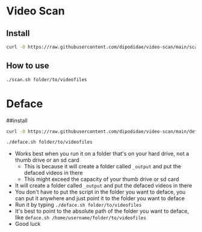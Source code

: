 # Video Scan

## Install
```sh
curl -O https://raw.githubusercontent.com/dipodidae/video-scan/main/scan.sh && chmod +x scan.sh
```

## How to use

```sh
./scan.sh folder/to/videofiles
```

# Deface

##install

```sh
curl -O https://raw.githubusercontent.com/dipodidae/video-scan/main/deface.sh && chmod +x deface.sh
```

```sh
./deface.sh folder/to/videofiles
```

- Works best when you run it on a folder that's on your hard drive, not a thumb drive or an sd card
  - This is because it will create a folder called `_output` and put the defaced videos in there
  - This might exceed the capacity of your thumb drive or sd card
- It will create a folder called `_output` and put the defaced videos in there
- You don't have to put the script in the folder you want to deface, you can put it anywhere and just point it to the folder you want to deface
- Run it by typing `./deface.sh folder/to/videofiles`
- It's best to point to the absolute path of the folder you want to deface, like `deface.sh /home/username/folder/to/videofiles`
- Good luck
